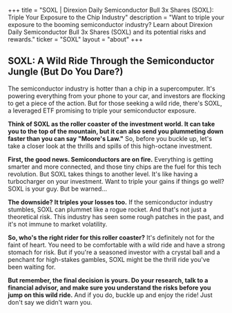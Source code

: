 +++
title = "SOXL |  Direxion Daily Semiconductor Bull 3x Shares (SOXL): Triple Your Exposure to the Chip Industry"
description = "Want to triple your exposure to the booming semiconductor industry? Learn about Direxion Daily Semiconductor Bull 3x Shares (SOXL) and its potential risks and rewards."
ticker = "SOXL"
layout = "about"
+++

        


## SOXL:  A Wild Ride Through the Semiconductor Jungle (But Do You Dare?)

The semiconductor industry is hotter than a chip in a supercomputer.  It's powering everything from your phone to your car, and investors are flocking to get a piece of the action.  But for those seeking a wild ride, there's SOXL, a leveraged ETF promising to triple your semiconductor exposure.  

**Think of SOXL as the roller coaster of the investment world. It can take you to the top of the mountain, but it can also send you plummeting down faster than you can say "Moore's Law."**  So, before you buckle up, let's take a closer look at the thrills and spills of this high-octane investment. 

**First, the good news.  Semiconductors are on fire.**  Everything is getting smarter and more connected, and those tiny chips are the fuel for this tech revolution.  But SOXL takes things to another level.  It's like having a turbocharger on your investment.  Want to triple your gains if things go well?  SOXL is your guy.  But be warned...

**The downside?  It triples your losses too.**  If the semiconductor industry stumbles, SOXL can plummet like a rogue rocket.  And that's not just a theoretical risk.  This industry has seen some rough patches in the past, and it's not immune to market volatility.

**So, who's the right rider for this roller coaster?**  It's definitely not for the faint of heart.  You need to be comfortable with a wild ride and have a strong stomach for risk.  But if you're a seasoned investor with a crystal ball and a penchant for high-stakes gambles, SOXL might be the thrill ride you've been waiting for.

**But remember, the final decision is yours.  Do your research, talk to a financial advisor, and make sure you understand the risks before you jump on this wild ride.**  And if you do, buckle up and enjoy the ride!  Just don't say we didn't warn you. 

        